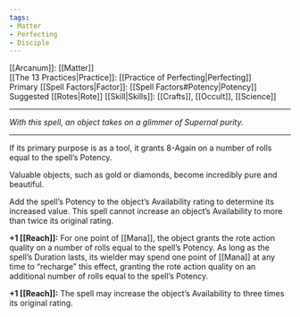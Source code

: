 ```yaml
---
tags:
- Matter
- Perfecting
- Disciple
---
```


[[Arcanum]]: [[Matter]]\
[[The 13 Practices|Practice]]: [[Practice of Perfecting|Perfecting]]\
Primary [[Spell Factors|Factor]]: [[Spell Factors#Potency|Potency]]\
Suggested [[Rotes|Rote]] [[Skill|Skills]]: [[Crafts]], [[Occult]], [[Science]]

---

_With this spell, an object takes on a glimmer of Supernal purity._

---

If its primary purpose is as a tool, it grants 8-Again on a number of rolls equal to the spell’s Potency.

Valuable objects, such as gold or diamonds, become incredibly pure and beautiful.

Add the spell’s Potency to the object’s Availability rating to determine its increased value. This spell cannot increase an object’s Availability to more than twice its original rating.

**+1 [[Reach]]:** For one point of [[Mana]], the object grants the rote action quality on a number of rolls equal to the spell’s Potency. As long as the spell’s Duration lasts, its wielder may spend one point of [[Mana]] at any time to “recharge” this effect, granting the rote action quality on an additional number of rolls equal to the spell’s Potency.

**+1 [[Reach]]:** The spell may increase the object’s Availability to three times its original rating.
